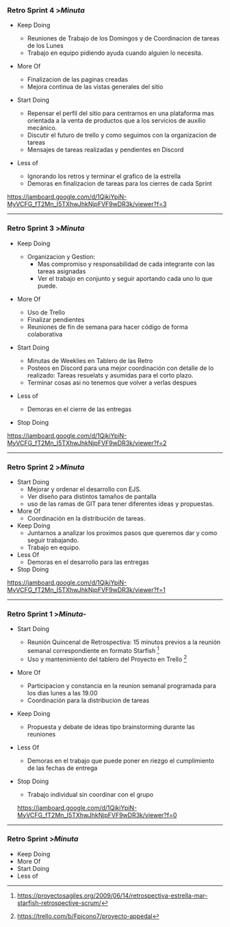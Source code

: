 ### Retro Sprint 4 >_Minuta_

- Keep Doing

  - Reuniones de Trabajo de los Domingos y de Coordinacion de tareas de los Lunes
  - Trabajo en equipo pidiendo ayuda cuando alguien lo necesita.
  
- More Of

  - Finalizacion de las paginas creadas
  - Mejora continua de las vistas generales del sitio

- Start Doing

  - Repensar el perfil del sitio para centrarnos en una plataforma mas orientada a la venta de productos que a los servicios de auxilio mecánico.
  - Discutir el futuro de trello y como seguimos con la organizacion de tareas
  - Mensajes de tareas realizadas y pendientes en Discord

- Less of
  - Ignorando los retros y terminar el grafico de la estrella
  - Demoras en finalizacion de tareas para los cierres de cada Sprint

https://jamboard.google.com/d/1QjkiYpiN-MyVCFG_fT2Mn_I5TXhwJhkNjpFVF9wDR3k/viewer?f=3

---

### Retro Sprint 3 >_Minuta_

- Keep Doing

  - Organizacion y Gestion:
    - Mas compromiso y responsabilidad de cada integrante con las tareas asignadas
    - Ver el trabajo en conjunto y seguir aportando cada uno lo que puede.

- More Of

  - Uso de Trello
  - Finalizar pendientes
  - Reuniones de fin de semana para hacer código de forma colaborativa

- Start Doing

  - Minutas de Weeklies en Tablero de las Retro
  - Posteos en Discord para una mejor coordinación con detalle de lo realizado: Tareas resuelats y asumidas para el corto plazo.
  - Terminar cosas asi no tenemos que volver a verlas despues

- Less of

  - Demoras en el cierre de las entregas

- Stop Doing

https://jamboard.google.com/d/1QjkiYpiN-MyVCFG_fT2Mn_I5TXhwJhkNjpFVF9wDR3k/viewer?f=2

---

### Retro Sprint 2 >_Minuta_

- Start Doing
  - Mejorar y ordenar el desarrollo con EJS.
  - Ver diseño para distintos tamaños de pantalla
  - uso de las ramas de GIT para tener diferentes ideas y propuestas.
- More Of
  - Coordinación en la distribución de tareas.
- Keep Doing
  - Juntarnos a analizar los proximos pasos que queremos dar y como seguir trabajando.
  - Trabajo en equipo.
- Less Of
  - Demoras en el desarrollo para las entregas
- Stop Doing

https://jamboard.google.com/d/1QjkiYpiN-MyVCFG_fT2Mn_I5TXhwJhkNjpFVF9wDR3k/viewer?f=1

[^1]: https://proyectosagiles.org/2009/06/14/retrospectiva-estrella-mar-starfish-retrospective-scrum/
[^2]: https://trello.com/b/Fpjcono7/proyecto-appedal

---

### Retro Sprint 1 >_Minuta_-

- Start Doing
  - Reunión Quincenal de Retrospectiva: 15 minutos previos a la reunión semanal correspondiente en formato Starfish [^1]
  - Uso y mantenimiento del tablero del Proyecto en Trello [^2]
- More Of
  - Participacion y constancia en la reunion semanal programada para los dias lunes a las 19.00
  - Coordinación para la distribucion de tareas
- Keep Doing
  - Propuesta y debate de ideas tipo brainstorming durante las reuniones
- Less Of
  - Demoras en el trabajo que puede poner en riezgo el cumplimiento de las fechas de entrega
- Stop Doing

  - Trabajo individual sin coordinar con el grupo

  https://jamboard.google.com/d/1QjkiYpiN-MyVCFG_fT2Mn_I5TXhwJhkNjpFVF9wDR3k/viewer?f=0

---

### Retro Sprint >_Minuta_

- Keep Doing
- More Of
- Start Doing
- Less of
